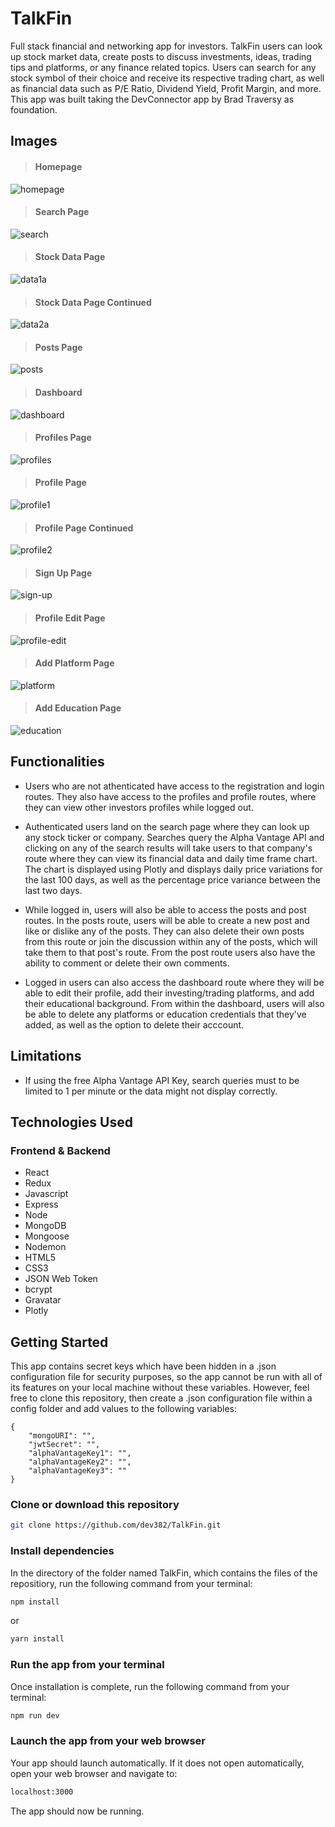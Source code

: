 # TalkFin

Full stack financial and networking app for investors. TalkFin users can look up stock market data, create posts to discuss investments, ideas, trading tips and platforms, or any finance related topics. Users can search for any stock symbol of their choice and receive its respective trading chart, as well as financial data such as P/E Ratio, Dividend Yield, Profit Margin, and more. This app was built taking the DevConnector app by Brad Traversy as foundation.

## Images

> #### Homepage

![homepage](https://user-images.githubusercontent.com/75185644/128807725-410fb91d-1139-4330-abbf-6cee8e131e69.PNG)

> #### Search Page

![search](https://user-images.githubusercontent.com/75185644/128807737-8381ff83-3d9f-45f5-91b8-5fac33a8db80.PNG)

> #### Stock Data Page

![data1a](https://user-images.githubusercontent.com/75185644/128807756-b2bf9707-0be6-4173-afd3-83f593d8d9f7.PNG)

> #### Stock Data Page Continued

![data2a](https://user-images.githubusercontent.com/75185644/128807800-92e4e33a-daea-40e8-b413-cf0e8f898857.PNG)

> #### Posts Page

![posts](https://user-images.githubusercontent.com/75185644/128808258-304c9537-093e-406b-8685-94d4dfedd305.PNG)

> #### Dashboard

![dashboard](https://user-images.githubusercontent.com/75185644/128807869-68b29a22-3b0c-4283-a084-0644a4952d0a.PNG)

> #### Profiles Page

![profiles](https://user-images.githubusercontent.com/75185644/128807898-b18dfb08-6dc9-46f7-867e-d3ab2eb1e585.PNG)

> #### Profile Page

![profile1](https://user-images.githubusercontent.com/75185644/128807930-45b58a07-6dc9-4d9d-8ce1-ab3e343d22fb.PNG)

> #### Profile Page Continued

![profile2](https://user-images.githubusercontent.com/75185644/128807971-3cb6c8be-ca77-4e65-a036-69d7f70e39c4.PNG)

> #### Sign Up Page

![sign-up](https://user-images.githubusercontent.com/75185644/128808063-56cc98fa-9c65-45aa-8165-5c4dbd4e2848.PNG)

> #### Profile Edit Page

![profile-edit](https://user-images.githubusercontent.com/75185644/128808161-14367686-09dd-40f2-b93b-fb51eef9293b.PNG)

> #### Add Platform Page

![platform](https://user-images.githubusercontent.com/75185644/128808141-6ed2f4b3-864e-4a15-80f0-ae652d7c224a.PNG)

> #### Add Education Page

![education](https://user-images.githubusercontent.com/75185644/128808148-ad0af8ae-1028-4c2b-9ced-de07147f3230.PNG)

## Functionalities

- Users who are not athenticated have access to the registration and login routes. They also have access to the profiles and profile routes, where they can view other investors profiles while logged out.

- Authenticated users land on the search page where they can look up any stock ticker or company. Searches query the Alpha Vantage API and clicking on any of the search results will take users to that company's route where they can view its financial data and daily time frame chart. The chart is displayed using Plotly and displays daily price variations for the last 100 days, as well as the percentage price variance between the last two days.

- While logged in, users will also be able to access the posts and post routes. In the posts route, users will be able to create a new post and like or dislike any of the posts. They can also delete their own posts from this route or join the discussion within any of the posts, which will take them to that post's route. From the post route users also have the ability to comment or delete their own comments.

- Logged in users can also access the dashboard route where they will be able to edit their profile, add their investing/trading platforms, and add their educational background. From within the dashboard, users will also be able to delete any platforms or education credentials that they've added, as well as the option to delete their acccount.

## Limitations

- If using the free Alpha Vantage API Key, search queries must to be limited to 1 per minute or the data might not display correctly.

## Technologies Used

### Frontend & Backend

- React
- Redux
- Javascript
- Express
- Node
- MongoDB
- Mongoose
- Nodemon
- HTML5
- CSS3
- JSON Web Token
- bcrypt
- Gravatar
- Plotly

## Getting Started

This app contains secret keys which have been hidden in a .json configuration file for security purposes, so the app cannot be run with all of its features on your local machine without these variables. However, feel free to clone this repository, then create a .json configuration file within a config folder and add values to the following variables:

```
{
    "mongoURI": "",
    "jwtSecret": "",
    "alphaVantageKey1": "",
    "alphaVantageKey2": "",
    "alphaVantageKey3": ""
}
```

### Clone or download this repository

```sh
git clone https://github.com/dev382/TalkFin.git
```

### Install dependencies

In the directory of the folder named TalkFin, which contains the files of the repositiory, run the following command from your terminal:

```sh
npm install
```

or

```sh
yarn install
```

### Run the app from your terminal

Once installation is complete, run the following command from your terminal:

```sh
npm run dev
```

### Launch the app from your web browser

Your app should launch automatically. If it does not open automatically, open your web browser and navigate to:

```sh
localhost:3000
```

The app should now be running.
